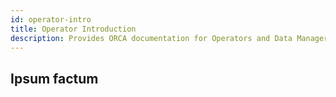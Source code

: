 ```yaml
---
id: operator-intro
title: Operator Introduction
description: Provides ORCA documentation for Operators and Data Managers.
---
```

## Ipsum factum